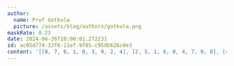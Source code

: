 ```yaml
---
author:
  name: Prof Gotkola
  picture: /assets/blog/authors/gotkola.png
maskRate: 0.23
date: 2024-06-26T20:00:01.272231
id: ac05d774-33f6-11ef-9f85-c95db626c0e3
content: '[[8, 7, 6, 1, 0, 3, 9, 2, 4], [2, 5, 1, 6, 0, 4, 7, 0, 0], [4, 0, 3, 7, 8, 2, 5, 1, 0], [0, 1, 8, 5, 0, 9, 2, 3, 7], [7, 0, 0, 8, 2, 1, 6, 4, 5], [5, 0, 4, 3, 7, 0, 0, 9, 8], [9, 6, 2, 0, 3, 5, 0, 7, 1], [3, 8, 0, 2, 0, 7, 4, 6, 9], [1, 4, 7, 9, 0, 8, 3, 5, 2]]'
---
```

